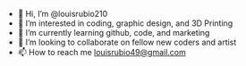 - 👋 Hi, I’m @louisrubio210
- 👀 I’m interested in coding, graphic design, and 3D Printing
- 🌱 I’m currently learning github, code, and marketing  
- 💞️ I’m looking to collaborate on fellow new coders and artist 
- 📫 How to reach me louisrubio49@gmail.com

<!---
louisrubio210/louisrubio210 is a ✨ special ✨ repository because its `README.md` (this file) appears on your GitHub profile.
You can click the Preview link to take a look at your changes.
--->
